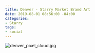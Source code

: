 ```yaml
---
title: Denver - Starry Market Brand Art
date: 2019-08-01 08:56:00 -04:00
categories:
- Starry
tags:
- social
---
```


![denver_pixel_cloud.jpg](/uploads/denver_pixel_cloud.jpg)
